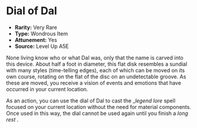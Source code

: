 
# Dial of Dal

* **Rarity:** Very Rare
* **Type:** Wondrous Item
* **Attunement:** Yes
* **Source:** Level Up A5E


None living know who or what Dal was, only that the name is carved into this device. About half a foot in diameter, this flat disk resembles a sundial with many styles (time-telling edges), each of which can be moved on its own course, rotating on the flat of the disc on an undetectable groove. As these are moved, you receive a vision of events and emotions that have occurred in your current location.

As an action, you can use the dial of Dal to cast the __legend lore_  spell focused on your current location without the need for material components. Once used in this way, the dial cannot be used again until you finish a _long rest_ .
